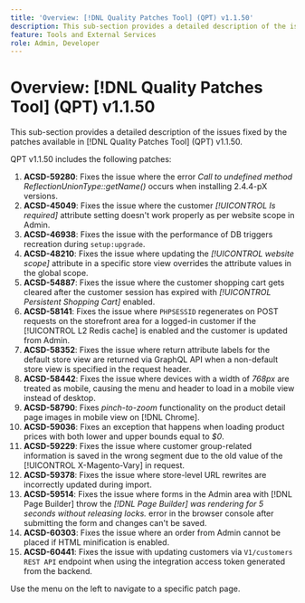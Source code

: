 ```yaml
---
title: 'Overview: [!DNL Quality Patches Tool] (QPT) v1.1.50'
description: This sub-section provides a detailed description of the issues fixed by the patches available in [!DNL Quality Patches Tool] (QPT) v1.1.50.
feature: Tools and External Services
role: Admin, Developer
---
```

# Overview: [!DNL Quality Patches Tool] (QPT) v1.1.50

This sub-section provides a detailed description of the issues fixed by the patches available in [!DNL Quality Patches Tool] (QPT) v1.1.50.

QPT v1.1.50 includes the following patches:

1. **ACSD-59280**: Fixes the issue where the error *Call to undefined method ReflectionUnionType::getName()* occurs when installing 2.4.4-pX versions.
1. **ACSD-45049**: Fixes the issue where the customer *[!UICONTROL Is required]* attribute setting doesn't work properly as per website scope in Admin.
1. **ACSD-46938**: Fixes the issue with the performance of DB triggers recreation during `setup:upgrade`.
1. **ACSD-48210**: Fixes the issue where updating the *[!UICONTROL website scope]* attribute in a specific store view overrides the attribute values in the global scope.
1. **ACSD-54887**: Fixes the issue where the customer shopping cart gets cleared after the customer session has expired with *[!UICONTROL Persistent Shopping Cart]* enabled.
1. **ACSD-58141**: Fixes the issue where `PHPSESSID` regenerates on POST requests on the storefront area for a logged-in customer if the [!UICONTROL L2 Redis cache] is enabled and the customer is updated from Admin.
1. **ACSD-58352**: Fixes the issue where return attribute labels for the default store view are returned via GraphQL API when a non-default store view is specified in the request header.
1. **ACSD-58442**: Fixes the issue where devices with a width of *768px* are treated as mobile, causing the menu and header to load in a mobile view instead of desktop.
1. **ACSD-58790**: Fixes *pinch-to-zoom* functionality on the product detail page images in mobile view on [!DNL Chrome].
1. **ACSD-59036**: Fixes an exception that happens when loading product prices with both lower and upper bounds equal to *$0*.
1. **ACSD-59229**: Fixes the issue where customer group-related information is saved in the wrong segment due to the old value of the [!UICONTROL X-Magento-Vary] in request.
1. **ACSD-59378**: Fixes the issue where store-level URL rewrites are incorrectly updated during import.
1. **ACSD-59514**: Fixes the issue where forms in the Admin area with [!DNL Page Builder] throw the *[!DNL Page Builder] was rendering for 5 seconds without releasing locks.* error in the browser console after submitting the form and changes can't be saved.
1. **ACSD-60303**: Fixes the issue where an order from Admin cannot be placed if HTML minification is enabled.
1. **ACSD-60441**: Fixes the issue with updating customers via `V1/customers REST API` endpoint when using the integration access token generated from the backend.

Use the menu on the left to navigate to a specific patch page.
